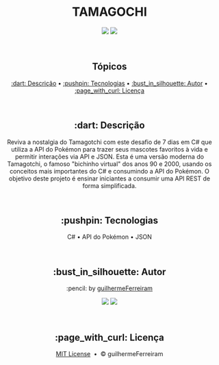 # <h1 align="center">TAMAGOCHI</h1>

<p align="center">
  <a href="https://github.com/guilhermeFerreiram/Tamagotchi/blob/master/LICENSE.txt"><img src="https://img.shields.io/github/license/guilhermeFerreiram/Tamagotchi?Color=323330&style=for-the-badge"/></a>  
  <img src="https://img.shields.io/static/v1?label=Visual+Studio&message=community+2022&color=5C2D91&style=for-the-badge&logo=VisualStudio"/> 
</p>

<br>
<h2 align="center">Tópicos</h2>

<p align="center">
  <a href="#objective">:dart: Descrição</a> &bull;  
  <a href="#techs">:pushpin: Tecnologias</a> &bull; 
  <a href="#author">:bust_in_silhouette: Autor</a> &bull; 
  <a href="#license">:page_with_curl: Licença</a>
</p>

<br>
<h2 id="objective" align="center">:dart: Descrição</h2>

<p align="center">Reviva a nostalgia do Tamagotchi com este desafio de 7 dias em C# que utiliza a API do Pokémon para trazer seus mascotes favoritos à vida e permitir interações via API e JSON. Esta é uma versão moderna do Tamagotchi, o famoso "bichinho virtual" dos anos 90 e 2000, usando os conceitos mais importantes do C# e consumindo a API do Pokémon. O objetivo deste projeto é ensinar iniciantes a consumir uma API REST de forma simplificada.</p>

<br>
<h2 id="techs" align="center">:pushpin: Tecnologias</h2>

<p align="center">
  C# &bull;
  API do Pokémon &bull;
  JSON
</p>

<br>
<h2 align="center" id="author">:bust_in_silhouette: Autor</h2>

<p align="center">:pencil: by <a href="https://github.com/guilhermeFerreiram">guilhermeFerreiram</a></p>
<p align="center"><a href="https://www.linkedin.com/in/guilherme-f-souza/"><img src="https://img.shields.io/static/v1?label=+&message=Guilherme+Ferreira&color=0A66C2&style=flat&logo=linkedin&logoColor=white"/></a> <img src="https://img.shields.io/static/v1?label=+&message=guil.ferreiram@gmail.com&color=EA4335&style=flat&logo=gmail&logoColor=white"/></p>

<br>
<h2 align="center" id="license">:page_with_curl: Licença</h2>

<p align="center"><a href="https://github.com/guilhermeFerreiram/Tamagotchi/blob/master/LICENSE.txt">MIT License</a> &nbsp;&bull;&nbsp; &copy; guilhermeFerreiram</p>
 
